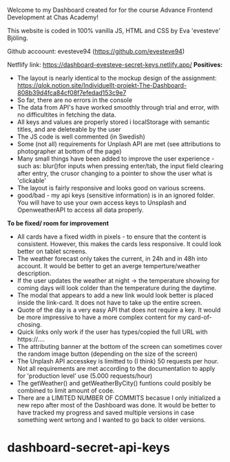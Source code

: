 Welcome to my Dashboard created for for the course Advance Frontend Development at Chas Academy!

This website is coded in 100% vanilla JS, HTML and CSS by Eva 'evesteve' Bjöling.

Github accoount: evesteve94 (https://github.com/evesteve94)

Netflify link: https://dashboard-evesteve-secret-keys.netlify.app/
**Positives:**

- The layout is nearly identical to the mockup design of the assignment: https://qlok.notion.site/Individuellt-projekt-The-Dashboard-808b39d4fca84cf08f7efedad153c9e7
- So far, there are no errors in the console
- The data from API's have worked smoothly through trial and error, with no difficultites in fetching the data.
- All keys and values are properly stored i localStorage with semantic titles, and are deleteable by the user
- The JS code is well commented (in Swedish)
- Some (not all) requirements for Unplash API are met (see attributions to photographer at bottom of the page)
- Many small things have been added to improve the user experience - such as: blur()for inputs when pressing enter/tab, the input field clearing after entry, the crusor changing to a pointer to show the user what is 'clickable'
- The layout is fairly responsive and looks good on various screens.
- good/bad - my api keys (sensitive information) is in an ignored folder. You will have to use your own access keys to Unsplash and OpenweatherAPI to access all data properly.

**To be fixed/ room for improvement**

- All cards have a fixed width in pixels - to ensure that the content is consistent. However, this makes the cards less responsive. It could look better on tablet screens.
- The weather forecast only takes the current, in 24h and in 48h into account. It would be better to get an averge temperture/weather description.
- If the user updates the weather at night -> the temperature showing for coming days will look colder than the temperature during the daytime.
- The modal that appears to add a new link would look better is placed inside the link-card. It does not have to take up the entire screen.
- Quote of the day is a very easy API that does not require a key. It would be more impressive to have a more complex content for my card-of-chosing.
- Quick links only work if the user has types/copied the full URL with https://....
- The attributing banner at the bottom of the screen can sometimes cover the random image button (depending on the size of the screen)
- The Unplash API accesskey is limitted to (I think) 50 requests per hour. Not all requirements are met according to the documentation to apply for 'production level' use (5.000 requests/hour)
- The getWeather() and getWeatherByCity() funtions could posibly be combined to limit amount of code.
- There are a LIMITED NUMBER OF COMMITS becasue I only initialized a new repo after most of the Dashboard was done. It would be better to have tracked my progress and saved multiple versions in case something went wrtong and I wanted to go back to older versions.
# dashboard-secret-api-keys
